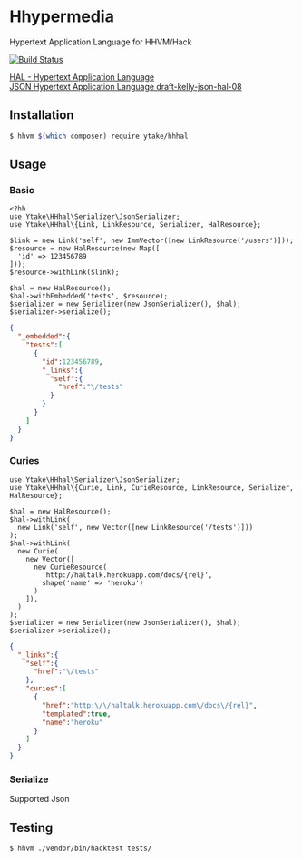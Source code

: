 # Hhypermedia
Hypertext Application Language for HHVM/Hack

[![Build Status](https://travis-ci.org/ytake/hhypermedia.svg?branch=master)](https://travis-ci.org/ytake/hhypermedia)

[HAL - Hypertext Application Language](http://stateless.co/hal_specification.html)  
[JSON Hypertext Application Language draft-kelly-json-hal-08](https://tools.ietf.org/html/draft-kelly-json-hal-08)

## Installation

```bash
$ hhvm $(which composer) require ytake/hhhal
```

## Usage

### Basic

```hack
<?hh
use Ytake\HHhal\Serializer\JsonSerializer;
use Ytake\HHhal\{Link, LinkResource, Serializer, HalResource};

$link = new Link('self', new ImmVector([new LinkResource('/users')]));
$resource = new HalResource(new Map([
  'id' => 123456789
]));
$resource->withLink($link);

$hal = new HalResource();
$hal->withEmbedded('tests', $resource);
$serializer = new Serializer(new JsonSerializer(), $hal);
$serializer->serialize();
```

```json
{
  "_embedded":{
    "tests":[
      {
        "id":123456789,
        "_links":{
          "self":{
            "href":"\/tests"
          }
        }
      }
    ]
  }
}
```

### Curies

```hack
use Ytake\HHhal\Serializer\JsonSerializer;
use Ytake\HHhal\{Curie, Link, CurieResource, LinkResource, Serializer, HalResource};

$hal = new HalResource();
$hal->withLink(
  new Link('self', new Vector([new LinkResource('/tests')]))
);
$hal->withLink(
  new Curie(
    new Vector([
      new CurieResource(
        'http://haltalk.herokuapp.com/docs/{rel}', 
        shape('name' => 'heroku')
      )
    ]),
  )
);
$serializer = new Serializer(new JsonSerializer(), $hal);
$serializer->serialize();
```

```json
{
  "_links":{
    "self":{
      "href":"\/tests"
    },
    "curies":[
      {
        "href":"http:\/\/haltalk.herokuapp.com\/docs\/{rel}",
        "templated":true,
        "name":"heroku"
      }
    ]
  }
}
```

### Serialize

Supported Json

## Testing

```bash
$ hhvm ./vendor/bin/hacktest tests/
```
